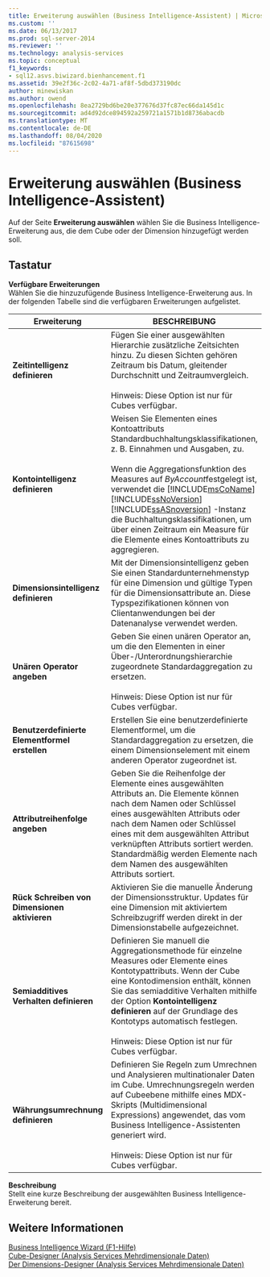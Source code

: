 ```yaml
---
title: Erweiterung auswählen (Business Intelligence-Assistent) | Microsoft-Dokumentation
ms.custom: ''
ms.date: 06/13/2017
ms.prod: sql-server-2014
ms.reviewer: ''
ms.technology: analysis-services
ms.topic: conceptual
f1_keywords:
- sql12.asvs.biwizard.bienhancement.f1
ms.assetid: 39e2f36c-2c02-4a71-af8f-5dbd373190dc
author: minewiskan
ms.author: owend
ms.openlocfilehash: 8ea2729bd6be20e377676d37fc87ec66da145d1c
ms.sourcegitcommit: ad4d92dce894592a259721a1571b1d8736abacdb
ms.translationtype: MT
ms.contentlocale: de-DE
ms.lasthandoff: 08/04/2020
ms.locfileid: "87615698"
---
```

# <a name="choose-enhancement-business-intelligence-wizard"></a>Erweiterung auswählen (Business Intelligence-Assistent)
  Auf der Seite **Erweiterung auswählen** wählen Sie die Business Intelligence-Erweiterung aus, die dem Cube oder der Dimension hinzugefügt werden soll.  
  
## <a name="options"></a>Tastatur  
 **Verfügbare Erweiterungen**  
 Wählen Sie die hinzuzufügende Business Intelligence-Erweiterung aus. In der folgenden Tabelle sind die verfügbaren Erweiterungen aufgelistet.  
  
|Erweiterung|BESCHREIBUNG|  
|-----------------|-----------------|  
|**Zeitintelligenz definieren**|Fügen Sie einer ausgewählten Hierarchie zusätzliche Zeitsichten hinzu. Zu diesen Sichten gehören Zeitraum bis Datum, gleitender Durchschnitt und Zeitraumvergleich.<br /><br /> Hinweis: Diese Option ist nur für Cubes verfügbar.|  
|**Kontointelligenz definieren**|Weisen Sie Elementen eines Kontoattributs Standardbuchhaltungsklassifikationen, z. B. Einnahmen und Ausgaben, zu.<br /><br /> Wenn die Aggregationsfunktion des Measures auf *ByAccount*festgelegt ist, verwendet die [!INCLUDE[msCoName](../includes/msconame-md.md)] [!INCLUDE[ssNoVersion](../includes/ssnoversion-md.md)] [!INCLUDE[ssASnoversion](../includes/ssasnoversion-md.md)] -Instanz die Buchhaltungsklassifikationen, um über einen Zeitraum ein Measure für die Elemente eines Kontoattributs zu aggregieren.|  
|**Dimensionsintelligenz definieren**|Mit der Dimensionsintelligenz geben Sie einen Standardunternehmenstyp für eine Dimension und gültige Typen für die Dimensionsattribute an. Diese Typspezifikationen können von Clientanwendungen bei der Datenanalyse verwendet werden.|  
|**Unären Operator angeben**|Geben Sie einen unären Operator an, um die den Elementen in einer Über-/Unterordnungshierarchie zugeordnete Standardaggregation zu ersetzen.<br /><br /> Hinweis: Diese Option ist nur für Cubes verfügbar.|  
|**Benutzerdefinierte Elementformel erstellen**|Erstellen Sie eine benutzerdefinierte Elementformel, um die Standardaggregation zu ersetzen, die einem Dimensionselement mit einem anderen Operator zugeordnet ist.|  
|**Attributreihenfolge angeben**|Geben Sie die Reihenfolge der Elemente eines ausgewählten Attributs an. Die Elemente können nach dem Namen oder Schlüssel eines ausgewählten Attributs oder nach dem Namen oder Schlüssel eines mit dem ausgewählten Attribut verknüpften Attributs sortiert werden. Standardmäßig werden Elemente nach dem Namen des ausgewählten Attributs sortiert.|  
|**Rück Schreiben von Dimensionen aktivieren**|Aktivieren Sie die manuelle Änderung der Dimensionsstruktur. Updates für eine Dimension mit aktiviertem Schreibzugriff werden direkt in der Dimensionstabelle aufgezeichnet.|  
|**Semiadditives Verhalten definieren**|Definieren Sie manuell die Aggregationsmethode für einzelne Measures oder Elemente eines Kontotypattributs. Wenn der Cube eine Kontodimension enthält, können Sie das semiadditive Verhalten mithilfe der Option **Kontointelligenz definieren** auf der Grundlage des Kontotyps automatisch festlegen.<br /><br /> Hinweis: Diese Option ist nur für Cubes verfügbar.|  
|**Währungsumrechnung definieren**|Definieren Sie Regeln zum Umrechnen und Analysieren multinationaler Daten im Cube. Umrechnungsregeln werden auf Cubeebene mithilfe eines MDX-Skripts (Multidimensional Expressions) angewendet, das vom Business Intelligence-Assistenten generiert wird.<br /><br /> Hinweis: Diese Option ist nur für Cubes verfügbar.|  
  
 **Beschreibung**  
 Stellt eine kurze Beschreibung der ausgewählten Business Intelligence-Erweiterung bereit.  
  
## <a name="see-also"></a>Weitere Informationen  
 [Business Intelligence Wizard (F1-Hilfe)](business-intelligence-wizard-f1-help.md)   
 [Cube-Designer &#40;Analysis Services Mehrdimensionale Daten&#41;](cube-designer-analysis-services-multidimensional-data.md)   
 [Der Dimensions-Designer &#40;Analysis Services Mehrdimensionale Daten&#41;](dimension-designer-analysis-services-multidimensional-data.md)  
  
  
